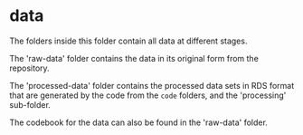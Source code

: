 # data

The folders inside this folder contain all data at different stages.

The 'raw-data' folder contains the data in its original form from the repository.

The 'processed-data' folder contains the processed data sets in RDS format that are generated by the code from the `code` folders, and the 'processing' sub-folder.

The codebook for the data can also be found in the 'raw-data' folder.


